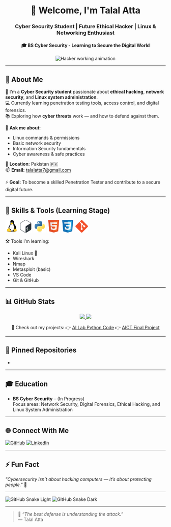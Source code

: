 <h1 align="center">👋 Welcome, I'm Talal Atta</h1>
<h3 align="center">Cyber Security Student | Future Ethical Hacker | Linux & Networking Enthusiast</h3>
<h4 align="center">🎓 BS Cyber Security - Learning to Secure the Digital World</h4>

<div align="center">
  <img src="https://media.giphy.com/media/qgQUggAC3Pfv687qPC/giphy.gif" width="300" alt="Hacker working animation"/>
</div>


---

## 🚀 About Me

🔐 I'm a **Cyber Security student** passionate about **ethical hacking**, **network security**, and **Linux system administration**.  
💻 Currently learning penetration testing tools, access control, and digital forensics.  
📚 Exploring how **cyber threats** work — and how to defend against them.

💬 **Ask me about:**  
- Linux commands & permissions  
- Basic network security  
- Information Security fundamentals  
- Cyber awareness & safe practices  

📍 **Location:** Pakistan 🇵🇰  
📫 **Email:** talalatta7@gmail.com  

⚡ **Goal:** To become a skilled Penetration Tester and contribute to a secure digital future.

---

## 🧠 Skills & Tools (Learning Stage)

<p align="left">
  <img src="https://raw.githubusercontent.com/devicons/devicon/master/icons/linux/linux-original.svg" width="40" title="Linux"/>
  <img src="https://raw.githubusercontent.com/devicons/devicon/master/icons/bash/bash-original.svg" width="40" title="Bash"/>
  <img src="https://raw.githubusercontent.com/devicons/devicon/master/icons/python/python-original.svg" width="40" title="Python"/>
  <img src="https://raw.githubusercontent.com/devicons/devicon/master/icons/html5/html5-original.svg" width="40" title="HTML5"/>
  <img src="https://raw.githubusercontent.com/devicons/devicon/master/icons/css3/css3-original.svg" width="40" title="CSS3"/>
  <img src="https://raw.githubusercontent.com/devicons/devicon/master/icons/git/git-original.svg" width="40" title="Git"/>
</p>

🛠️ Tools I’m learning:
- Kali Linux 🐉  
- Wireshark  
- Nmap  
- Metasploit (basic)  
- VS Code  
- Git & GitHub  

---

## 📊 GitHub Stats

<p align="center">
  <a href="https://github.com/Talal274/AI-Lab-Python-code">
    <img height="180em" src="https://github-readme-stats.vercel.app/api?username=Talal274&show_icons=true&theme=tokyonight&count_private=true"/>
  </a>
  <a href="https://github.com/Talal274/AICT-Project">
    <img height="180em" src="https://github-readme-stats.vercel.app/api/top-langs/?username=Talal274&layout=compact&theme=tokyonight"/>
  </a>
</p>

<p align="center">
  🔗 Check out my projects:  
  👉 <a href="https://github.com/Talal274/AI-Lab-Python-code">AI Lab Python Code</a>  
  👉 <a href="https://github.com/Talal274/AICT-Project">AICT Final Project</a>
</p>

---

## 📌 Pinned Repositories

-   
 

---

## 🎓 Education

- **BS Cyber Security** – (In Progress)  
  Focus areas: Network Security, Digital Forensics, Ethical Hacking, and Linux System Administration  

---

## 🌐 Connect With Me

[![GitHub](https://img.shields.io/badge/GitHub-000?style=flat-square&logo=github&logoColor=white)](https://github.com/Talal274)
[![LinkedIn](https://img.shields.io/badge/LinkedIn_Post-0A66C2?style=flat-square&logo=linkedin&logoColor=white)](https://www.linkedin.com/posts/talal-atta-352369335_activity-7257288126019055616-X0VK?utm_source=share&utm_medium=member_android&rcm=ACoAAFQ8mK4B_3yrlHdtG65jixQ9yJBAf1XbZAs)


---

## ⚡ Fun Fact

_"Cybersecurity isn’t about hacking computers — it’s about protecting people."_ 🔐  

---

![GitHub Snake Light](https://github.com/Talal274/Talal274/blob/output/github-contribution-grid-snake.svg#gh-light-mode-only)
![GitHub Snake Dark](https://github.com/Talal274/Talal274/blob/output/github-contribution-grid-snake-dark.svg#gh-dark-mode-only)

---

> 🧩 *“The best defense is understanding the attack.”*  
> — Talal Atta
